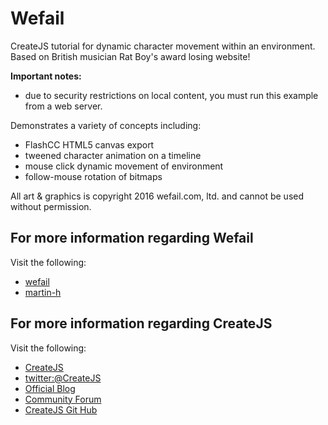 Wefail
=======

CreateJS tutorial for dynamic character movement within an environment. Based on British musician Rat Boy's award losing website! 

**Important notes:**

- due to security restrictions on local content, you must run this example from a web server.

Demonstrates a variety of concepts including:

- FlashCC HTML5 canvas export
- tweened character animation on a timeline
- mouse click dynamic movement of environment
- follow-mouse rotation of bitmaps

All art & graphics is copyright 2016 wefail.com, ltd. and cannot be used without permission.

For more information regarding Wefail
---------------------
Visit the following:  
- [wefail](http://www.wefail.com)   
- [martin-h](http://www.martin-h.com)   


For more information regarding CreateJS
---------------------
Visit the following:  

- [CreateJS](http://www.createjs.com)   
- [twitter:@CreateJS](http://www.twitter.com/CreateJS) 
- [Official Blog](http://www.blog.createjs.com)
- [Community Forum](http://www.community.createjs.com)
- [CreateJS Git Hub](https://github.com/CreateJS)  
